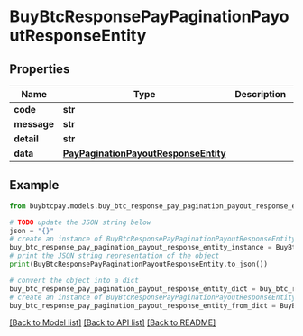 # BuyBtcResponsePayPaginationPayoutResponseEntity


## Properties

Name | Type | Description | Notes
------------ | ------------- | ------------- | -------------
**code** | **str** |  | [optional] 
**message** | **str** |  | [optional] 
**detail** | **str** |  | [optional] 
**data** | [**PayPaginationPayoutResponseEntity**](PayPaginationPayoutResponseEntity.md) |  | [optional] 

## Example

```python
from buybtcpay.models.buy_btc_response_pay_pagination_payout_response_entity import BuyBtcResponsePayPaginationPayoutResponseEntity

# TODO update the JSON string below
json = "{}"
# create an instance of BuyBtcResponsePayPaginationPayoutResponseEntity from a JSON string
buy_btc_response_pay_pagination_payout_response_entity_instance = BuyBtcResponsePayPaginationPayoutResponseEntity.from_json(json)
# print the JSON string representation of the object
print(BuyBtcResponsePayPaginationPayoutResponseEntity.to_json())

# convert the object into a dict
buy_btc_response_pay_pagination_payout_response_entity_dict = buy_btc_response_pay_pagination_payout_response_entity_instance.to_dict()
# create an instance of BuyBtcResponsePayPaginationPayoutResponseEntity from a dict
buy_btc_response_pay_pagination_payout_response_entity_from_dict = BuyBtcResponsePayPaginationPayoutResponseEntity.from_dict(buy_btc_response_pay_pagination_payout_response_entity_dict)
```
[[Back to Model list]](../README.md#documentation-for-models) [[Back to API list]](../README.md#documentation-for-api-endpoints) [[Back to README]](../README.md)


